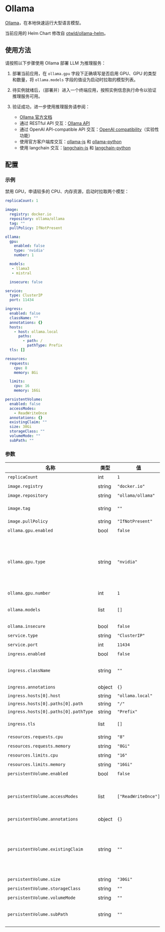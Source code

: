 # Ollama

[Ollama](https://ollama.ai/)，在本地快速运行大型语言模型。

当前应用的 Helm Chart 修改自 [otwld/ollama-helm](https://github.com/otwld/ollama-helm)。

## 使用方法

请按照以下步骤使用 Ollama 部署 LLM 为推理服务：

1. 部署当前应用，在 `ollama.gpu` 字段下正确填写是否启用 GPU、GPU 的类型和数量，将 `ollama.models` 字段的值设为启动时拉取的模型列表。

2. 待实例就绪后，（部署并）进入一个终端应用，按照实例信息执行命令以验证推理服务可用。

3. 验证成功，进一步使用推理服务请参阅：

    * [Ollama 官方文档](https://github.com/ollama/ollama/tree/main/docs)
    * 通过 RESTful API 交互：[Ollama API](https://github.com/ollama/ollama/blob/main/docs/api.md)
    * 通过 OpenAI API-compatible API 交互：[OpenAI compatibility](https://github.com/ollama/ollama/blob/main/docs/openai.md)（实验性功能）
    * 使用官方客户端库交互：[ollama-js](https://github.com/ollama/ollama-js#custom-client) 和 [ollama-python](https://github.com/ollama/ollama-python#custom-client)
    * 使用 langchain 交互：[langchain-js](https://github.com/ollama/ollama/blob/main/docs/tutorials/langchainjs.md) 和 [langchain-python](https://github.com/ollama/ollama/blob/main/docs/tutorials/langchainpy.md)

## 配置

### 示例

禁用 GPU，申请较多的 CPU、内存资源，启动时拉取两个模型：

```yaml
replicaCount: 1

image:
  registry: docker.io
  repository: ollama/ollama
  tag: ""
  pullPolicy: IfNotPresent

ollama:
  gpu:
    enabled: false
    type: 'nvidia'
    number: 1

  models:
   - llama3
   - mistral

  insecure: false

service:
  type: ClusterIP
  port: 11434

ingress:
  enabled: false
  className: ""
  annotations: {}
  hosts:
    - host: ollama.local
      paths:
        - path: /
          pathType: Prefix
  tls: []

resources:
  requests:
    cpu: 8
    memory: 8Gi

  limits:
    cpu: 16
    memory: 16Gi

persistentVolume:
  enabled: false
  accessModes:
    - ReadWriteOnce
  annotations: {}
  existingClaim: ""
  size: 30Gi
  storageClass: ""
  volumeMode: ""
  subPath: ""
```

### 参数

| 名称                                 | 类型   | 值                  | 描述                                                                                                                                                                                              |
| ------------------------------------ | ------ | ------------------- | ------------------------------------------------------------------------------------------------------------------------------------------------------------------------------------------------- |
| `replicaCount`                       | int    | `1`                 | 副本数量                                                                                                                                                                                          |
| `image.registry`                     | string | `"docker.io"`       | Docker 镜像的仓库注册表                                                                                                                                                                           |
| `image.repository`                   | string | `"ollama/ollama"`   | Docker 镜像仓库                                                                                                                                                                                   |
| `image.tag`                          | string | `""`                | Docker 镜像标签，覆盖默认的镜像标签                                                                                                                                                               |
| `image.pullPolicy`                   | string | `"IfNotPresent"`    | Docker 拉取策略                                                                                                                                                                                   |
| `ollama.gpu.enabled`                 | bool   | `false`             | 启用GPU集成                                                                                                                                                                                       |
| `ollama.gpu.type`                    | string | `"nvidia"`          | GPU 类型：'nvidia' 或'amd'。如果 'ollama.gpu.enabled'，默认值是 'nvidia'。如果设置为'amd'，则会在镜像标签中添加 'rocm' 后缀（如果 'image.tag' 未被重载）。这是因为 AMD 和 CPU/CUDA 使用不同的镜像 |
| `ollama.gpu.number`                  | int    | `1`                 | 指定GPU数量                                                                                                                                                                                       |
| `ollama.models`                      | list   | `[]`                | 在容器启动时拉取的模型列表 添加的越多，如果模型不存在，容器启动的时间就越长                                                                                                                       |
| `ollama.insecure`                    | bool   | `false`             | 在容器启动时添加不安全标志                                                                                                                                                                        |
| `service.type`                       | string | `"ClusterIP"`       | 服务类型                                                                                                                                                                                          |
| `service.port`                       | int    | `11434`             | 服务端口                                                                                                                                                                                          |
| `ingress.enabled`                    | bool   | `false`             | 启用 Ingress 控制器资源                                                                                                                                                                           |
| `ingress.className`                  | string | `""`                | 将用于实现 Ingress 的 IngressClass（Kubernetes 1.18+）                                                                                                                                            |
| `ingress.annotations`                | object | `{}`                | Ingress 资源的其他注释                                                                                                                                                                            |
| `ingress.hosts[0].host`              | string | `"ollama.local"`    |                                                                                                                                                                                                   |
| `ingress.hosts[0].paths[0].path`     | string | `"/"`               |                                                                                                                                                                                                   |
| `ingress.hosts[0].paths[0].pathType` | string | `"Prefix"`          |                                                                                                                                                                                                   |
| `ingress.tls`                        | list   | `[]`                | 覆盖此 Ingress 记录的主机名的 tls 配置                                                                                                                                                            |
| `resources.requests.cpu`             | string | `"8"`               | Ollama 服务器 Pod 的 CPU 请求                                                                                                                                                                     |
| `resources.requests.memory`          | string | `"8Gi"`             | Ollama 服务器 Pod 的内存请求                                                                                                                                                                      |
| `resources.limits.cpu`               | string | `"16"`              | Ollama 服务器 Pod 的 CPU 限制                                                                                                                                                                     |
| `resources.limits.memory`            | string | `"16Gi"`            | Ollama 服务器 Pod 的内存限制                                                                                                                                                                      |
| `persistentVolume.enabled`           | bool   | `false`             | 启用使用 PVC 的持久性                                                                                                                                                                             |
| `persistentVolume.accessModes`       | list   | `["ReadWriteOnce"]` | Ollama 服务器数据持久卷访问模式，必须与现有 PV 或动态供应商匹配 参考：http://kubernetes.io/docs/user-guide/persistent-volumes/                                                                    |
| `persistentVolume.annotations`       | object | `{}`                | Ollama 服务器数据持久卷注释                                                                                                                                                                       |
| `persistentVolume.existingClaim`     | string | `""`                | 如果您想为持久化 Ollama 状态带上自己的 PVC，请在此处传递已创建和就绪的 PVC 的名称。 如果设置此值，则该 Chart 不会创建默认 PVC。需要设置 server.persistentVolume.enabled: true                     |
| `persistentVolume.size`              | string | `"30Gi"`            | Ollama 服务器数据持久卷大小                                                                                                                                                                       |
| `persistentVolume.storageClass`      | string | `""`                | Ollama 服务器数据持久卷存储类                                                                                                                                                                     |
| `persistentVolume.volumeMode`        | string | `""`                | Ollama 服务器数据持久卷绑定模式                                                                                                                                                                   |
| `persistentVolume.subPath`           | string | `""`                | 要挂载的Ollama服务器数据持久卷的子目录 如果卷的根目录不为空，此设置很有用                                                                                                                         |
